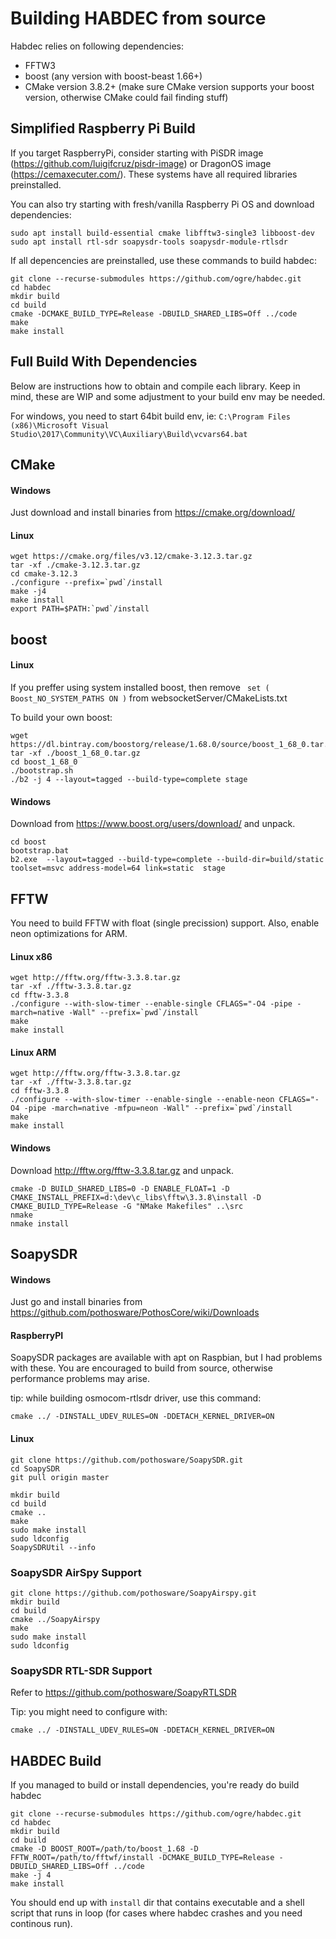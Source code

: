 # Building HABDEC from source

Habdec relies on following dependencies:
- FFTW3
- boost (any version with boost-beast 1.66+)
- CMake version 3.8.2+ (make sure CMake version supports your boost version, otherwise CMake could fail finding stuff)

## Simplified Raspberry Pi Build
If you target RaspberryPi, consider starting with PiSDR image (https://github.com/luigifcruz/pisdr-image) or DragonOS image (https://cemaxecuter.com/).
These systems have all required libraries preinstalled.

You can also try starting with fresh/vanilla Raspberry Pi OS and download dependencies:

    sudo apt install build-essential cmake libfftw3-single3 libboost-dev
    sudo apt install rtl-sdr soapysdr-tools soapysdr-module-rtlsdr


If all depencencies are preinstalled, use these commands to build habdec:

    git clone --recurse-submodules https://github.com/ogre/habdec.git
    cd habdec
    mkdir build
    cd build
    cmake -DCMAKE_BUILD_TYPE=Release -DBUILD_SHARED_LIBS=Off ../code
    make
    make install

## Full Build With Dependencies

Below are instructions how to obtain and compile each library. Keep in mind, these are WIP and some adjustment to your build env may be needed.

For windows, you need to start 64bit build env, ie: `C:\Program Files (x86)\Microsoft Visual Studio\2017\Community\VC\Auxiliary\Build\vcvars64.bat`

## CMake

#### Windows
Just download and install binaries from https://cmake.org/download/

#### Linux
    wget https://cmake.org/files/v3.12/cmake-3.12.3.tar.gz
    tar -xf ./cmake-3.12.3.tar.gz
    cd cmake-3.12.3
    ./configure --prefix=`pwd`/install
    make -j4
    make install
    export PATH=$PATH:`pwd`/install


## boost

#### Linux

If you preffer using system installed boost, then remove `
set ( Boost_NO_SYSTEM_PATHS ON )` from websocketServer/CMakeLists.txt

To build your own boost:

    wget https://dl.bintray.com/boostorg/release/1.68.0/source/boost_1_68_0.tar.gz
    tar -xf ./boost_1_68_0.tar.gz
    cd boost_1_68_0
    ./bootstrap.sh
    ./b2 -j 4 --layout=tagged --build-type=complete stage

#### Windows
Download from https://www.boost.org/users/download/ and unpack.

    cd boost
    bootstrap.bat
    b2.exe  --layout=tagged --build-type=complete --build-dir=build/static toolset=msvc address-model=64 link=static  stage


## FFTW
You need to build FFTW with float (single precission) support. Also, enable neon optimizations for ARM.

#### Linux x86
    wget http://fftw.org/fftw-3.3.8.tar.gz
    tar -xf ./fftw-3.3.8.tar.gz
    cd fftw-3.3.8
    ./configure --with-slow-timer --enable-single CFLAGS="-O4 -pipe -march=native -Wall" --prefix=`pwd`/install
    make
    make install

#### Linux ARM
    wget http://fftw.org/fftw-3.3.8.tar.gz
    tar -xf ./fftw-3.3.8.tar.gz
    cd fftw-3.3.8
    ./configure --with-slow-timer --enable-single --enable-neon CFLAGS="-O4 -pipe -march=native -mfpu=neon -Wall" --prefix=`pwd`/install
    make
    make install

#### Windows
Download http://fftw.org/fftw-3.3.8.tar.gz and unpack.

    cmake -D BUILD_SHARED_LIBS=0 -D ENABLE_FLOAT=1 -D CMAKE_INSTALL_PREFIX=d:\dev\c_libs\fftw\3.3.8\install -D CMAKE_BUILD_TYPE=Release -G "NMake Makefiles" ..\src
    nmake
    nmake install


## SoapySDR

#### Windows
Just go and install binaries from https://github.com/pothosware/PothosCore/wiki/Downloads

#### RaspberryPI
SoapySDR packages are available with apt on Raspbian, but I had problems with these.
You are encouraged to build from source, otherwise performance problems may arise.

tip: while building osmocom-rtlsdr driver, use this command:

    cmake ../ -DINSTALL_UDEV_RULES=ON -DDETACH_KERNEL_DRIVER=ON

#### Linux

    git clone https://github.com/pothosware/SoapySDR.git
    cd SoapySDR
    git pull origin master

    mkdir build
    cd build
    cmake ..
    make
    sudo make install
    sudo ldconfig
    SoapySDRUtil --info

### SoapySDR AirSpy Support

    git clone https://github.com/pothosware/SoapyAirspy.git
    mkdir build
    cd build
    cmake ../SoapyAirspy
    make
    sudo make install
    sudo ldconfig

### SoapySDR RTL-SDR Support
Refer to https://github.com/pothosware/SoapyRTLSDR

Tip: you might need to configure with:

`cmake ../ -DINSTALL_UDEV_RULES=ON -DDETACH_KERNEL_DRIVER=ON`


## HABDEC Build

If you managed to build or install dependencies, you're ready do build habdec

    git clone --recurse-submodules https://github.com/ogre/habdec.git
    cd habdec
    mkdir build
    cd build
    cmake -D BOOST_ROOT=/path/to/boost_1.68 -D FFTW_ROOT=/path/to/fftwf/install -DCMAKE_BUILD_TYPE=Release -DBUILD_SHARED_LIBS=Off ../code
    make -j 4
    make install

You should end up with `install` dir that contains executable and a shell script that runs in loop (for cases where habdec crashes and you need continous run).
